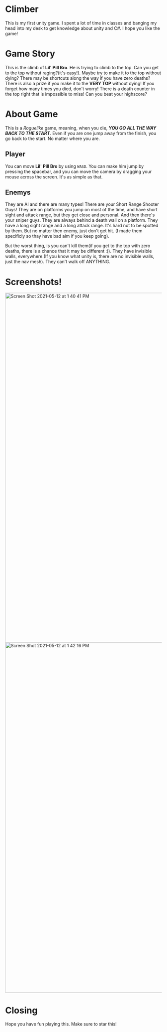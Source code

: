 # Climber

This is my first unity game. I spent a lot of time in classes and banging my head into my desk to get knowledge about unity and C#. I hope you like the game!

# Game Story

This is the climb of **Lil' Pill Bro**. He is trying to climb to the top. Can you get to the top without raging?(it's easy!). Maybe try to make it to the top without dying? There may be shortcuts along the way if you have zero deaths? There is also a prize if you make it to the **VERY TOP** without dying! If you forget how many times you died, don't worry! There is a death counter in the top right that is impossible to miss! Can you beat your highscore?

# About Game

This is a *Roguelike* game, meaning, when you die,  ***YOU GO ALL THE WAY BACK TO THE START***. Even if you are one jump away from the finish, you go back to the start. No matter where you are.

## Player

You can move **Lil' Pill Bro** by using `WASD`. You can make him jump by pressing the spacebar, and you can move the camera by dragging your mouse across the screen. It's as simple as that.

## Enemys

They are AI and there are many types! There are your Short Range Shooter Guys! They are on platforms you jump on most of the time, and have short sight and attack range, but they get close and personal. And then there's your sniper guys. They are always behind a death wall on a platform. They have a long sight range and a long attack range. It's hard not to be spotted by them. But no matter then enemy, just don't get hit. (I made them specificly so thay have bad aim if you keep going). 

But the worst thing, is you can't kill them(if you get to the top with zero deaths, there is a chance that it may be different :)). They have invisible walls, everywhere.(If you know what unity is, there are no invisible walls, just the nav mesh). They can't walk off ANYTHING.

# Screenshots!
<a href = "#">
<img width="1122" alt="Screen Shot 2021-05-12 at 1 40 41 PM" src="https://user-images.githubusercontent.com/66882633/118041455-a8adf000-b327-11eb-9ca4-d300ddebf934.png">
<br>
<img width="1125" alt="Screen Shot 2021-05-12 at 1 42 16 PM" src="https://user-images.githubusercontent.com/66882633/118041667-ead73180-b327-11eb-98df-5ce4feca1c38.png">
</a>

# Closing

Hope you have fun playing this. Make sure to star this!
